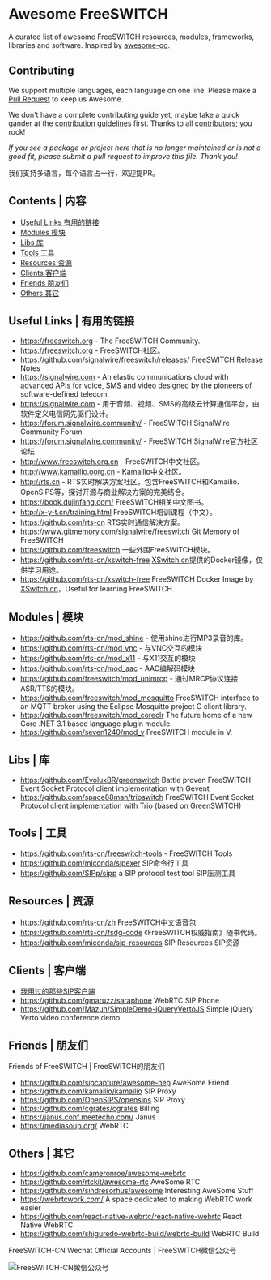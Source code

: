 # Awesome FreeSWITCH

A curated list of awesome FreeSWITCH resources, modules, frameworks, libraries and software. Inspired by [awesome-go](https://github.com/avelino/awesome-go).

## Contributing

We support multiple languages, each language on one line. Please make a [Pull Request](https://help.github.com/en/github/collaborating-with-issues-and-pull-requests/about-pull-requests) to keep us Awesome.

We don't have a complete contributing guide yet, maybe take a quick gander at the [contribution guidelines](https://github.com/avelino/awesome-go/blob/master/CONTRIBUTING.md) first. Thanks to all [contributors](https://github.com/rts-cn/awesome-freeswitch/graphs/contributors); you rock!

*If you see a package or project here that is no longer maintained or is not a good fit, please submit a pull request to improve this file. Thank you!*

我们支持多语言，每个语言占一行，欢迎提PR。

## Contents | 内容

- [Useful Links 有用的链接](#useful-links--有用的链接)
- [Modules 模块](#modules--模块)
- [Libs 库](#libs--库)
- [Tools 工具](#tools--工具)
- [Resources 资源](#resources--资源)
- [Clients 客户端](#clients--客户端)
- [Friends 朋友们](#friends--朋友们)
- [Others 其它](#others--其它)

## Useful Links | 有用的链接

* https://freeswitch.org - The FreeSWITCH Community.
* https://freeswitch.org - FreeSWITCH社区。
* https://github.com/signalwire/freeswitch/releases/ FreeSWITCH Release Notes
* https://signalwire.com - An elastic communications cloud with advanced APIs for voice, SMS
and video designed by the pioneers of software-defined telecom.
* https://signalwire.com - 用于音频、视频、SMS的高级云计算通信平台，由软件定义电信网先驱们设计。
* https://forum.signalwire.community/ - FreeSWITCH SignalWire Community Forum
* https://forum.signalwire.community/ - FreeSWITCH SignalWire官方社区论坛
* http://www.freeswitch.org.cn - FreeSWITCH中文社区。
* http://www.kamailio.oorg.cn - Kamailio中文社区。
* http://rts.cn - RTS实时解决方案社区，包含FreeSWITCH和Kamailio、OpenSIPS等，探讨开源与商业解决方案的完美结合。
* https://book.dujinfang.com/ FreeSWITCH相关中文图书。
* http://x-y-t.cn/training.html FreeSWITCH培训课程（中文）。
* https://github.com/rts-cn RTS实时通信解决方案。
* https://www.gitmemory.com/signalwire/freeswitch Git Memory of FreeSWITCH
* https://github.com/freeswitch 一些外围FreeSWITCH模块。
* https://github.com/rts-cn/xswitch-free [XSwitch.cn](https://xswitch.cn)提供的Docker镜像，仅供学习用途。
* https://github.com/rts-cn/xswitch-free FreeSWITCH Docker Image by [XSwitch.cn](https://xswitch.cn)，Useful for learning FreeSWITCH.

## Modules | 模块

* https://github.com/rts-cn/mod_shine - 使用shine进行MP3录音的库。
* https://github.com/rts-cn/mod_vnc - 与VNC交互的模块
* https://github.com/rts-cn/mod_x11 - 与X11交互的模块
* https://github.com/rts-cn/mod_aac - AAC编解码模块
* https://github.com/freeswitch/mod_unimrcp - 通过MRCP协议连接ASR/TTS的模块。
* https://github.com/freeswitch/mod_mosquitto FreeSWITCH interface to an MQTT broker using the Eclipse Mosquitto project C client library.
* https://github.com/freeswitch/mod_coreclr The future home of a new Core .NET 3.1 based language plugin module.
* https://github.com/seven1240/mod_v FreeSWITCH module in V.

## Libs | 库

* https://github.com/EvoluxBR/greenswitch Battle proven FreeSWITCH Event Socket Protocol client implementation with Gevent
* https://github.com/space88man/trioswitch FreeSWITCH Event Socket Protocol client implementation with Trio (based on GreenSWITCH)


## Tools | 工具

* https://github.com/rts-cn/freeswitch-tools - FreeSWITCH Tools
* https://github.com/miconda/sipexer SIP命令行工具
* https://github.com/SIPp/sipp a SIP protocol test tool SIP压测工具

## Resources | 资源

* https://github.com/rts-cn/zh FreeSWITCH中文语音包
* https://github.com/rts-cn/fsdg-code 《FreeSWITCH权威指南》随书代码。
* https://github.com/miconda/sip-resources SIP Resources SIP资源

## Clients | 客户端

* [我用过的那些SIP客户端](http://rts.cn/blog/sip/)
* https://github.com/gmaruzz/saraphone WebRTC SIP Phone
* https://github.com/Mazuh/SimpleDemo-jQueryVertoJS Simple jQuery Verto video conference demo

## Friends | 朋友们

Friends of FreeSWITCH | FreeSWITCH的朋友们

* https://github.com/sipcapture/awesome-hep AweSome Friend
* https://github.com/kamailio/kamailio SIP Proxy
* https://github.com/OpenSIPS/opensips SIP Proxy
* https://github.com/cgrates/cgrates Billing
* https://janus.conf.meetecho.com/ Janus
* https://mediasoup.org/ WebRTC

## Others | 其它

* https://github.com/cameronroe/awesome-webrtc
* https://github.com/rtckit/awesome-rtc AweSome RTC
* https://github.com/sindresorhus/awesome Interesting AweSome Stuff
* https://webrtcwork.com/ A space dedicated to making WebRTC work easier
* https://github.com/react-native-webrtc/react-native-webrtc React Native WebRTC
* https://github.com/shiguredo-webrtc-build/webrtc-build WebRTC Build

FreeSWITCH-CN Wechat Official Accounts | FreeSWITCH微信公众号

![FreeSWITCH-CN微信公众号](img/qrcode_for_FreeSWITCH-CN-wechat.jpg)
